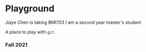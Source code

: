 # Playground

Jiaye Chen is taking BMI703
I am a second year master's student

A place to play with `git`.

### Fall 2021

